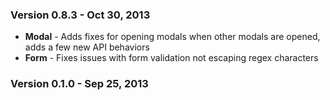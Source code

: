 ### Version 0.8.3 - Oct 30, 2013

- **Modal** - Adds fixes for opening modals when other modals are opened, adds a few new API behaviors
- **Form** - Fixes issues with form validation not escaping regex characters

### Version 0.1.0 - Sep 25, 2013